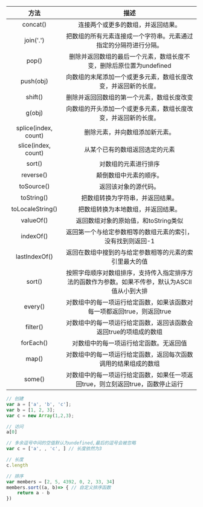方法|描述
:-:|:-:
concat()|	连接两个或更多的数组，并返回结果。
join('.')|	把数组的所有元素连接成一个字符串。元素通过指定的分隔符进行分隔。
pop()|	删除并返回数组的最后一个元素，数组长度不变，删除后原位置为undefined
push(obj)|	向数组的末尾添加一个或更多元素，数组长度改变，并返回新的长度。
shift()|	删除并返回回数组的第一个元素，数组长度改变
g(obj)|	向数组的开头添加一个或更多元素，数组长度改变，并返回新的长度。
splice(index, count)|	删除元素，并向数组添加新元素。
slice(index, count)|	从某个已有的数组返回选定的元素
sort()|	对数组的元素进行排序
reverse()|	颠倒数组中元素的顺序。
toSource()|	返回该对象的源代码。
toString()|	把数组转换为字符串，并返回结果。
toLocaleString()|	把数组转换为本地数组，并返回结果。
valueOf()|	返回数组对象的原始值，和toString类似
indexOf()| 返回第一个与给定参数相等的数组元素的索引，没有找到则返回-1
lastIndexOf()| 返回在数组中搜到的与给定参数相等的元素的索引里最大的值
sort()| 按照字母顺序对数组排序，支持传入指定排序方法的函数作为参数。如果不传参，默认为ASCII值从小到大排
every()| 对数组中的每一项运行给定函数，如果该函数对每一项都返回true，则返回true
filter()| 对数组中的每一项运行给定函数，返回该函数会返回true的项组成的数组
forEach()| 对数组中的每一项运行给定函数。无返回值
map()| 对数组中的每一项运行给定函数，返回每次函数调用的结果组成的数组
some()| 对数组中的每一项运行给定函数，如果任一项返回true，则立刻返回true，函数停止运行

```javascript
// 创建
var a = ['a', 'b', 'c'];
var b = [1, 2, 3];
var c = new Array(1,2,3);

// 访问
a[0]

// 多余逗号中间的空值默认为undefined,最后的逗号会被忽略
var c = ['a', , 'c', ] // 长度依然为3

// 长度
c.length

// 排序
var members = [2, 5, 4392, 0, 2, 33, 34]
members.sort((a, b)=> { // 自定义排序函数 
	return a - b
})
```


